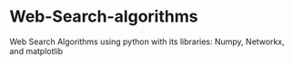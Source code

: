 # Web-Search-algorithms
Web Search Algorithms using python with its libraries: Numpy, Networkx, and matplotlib

